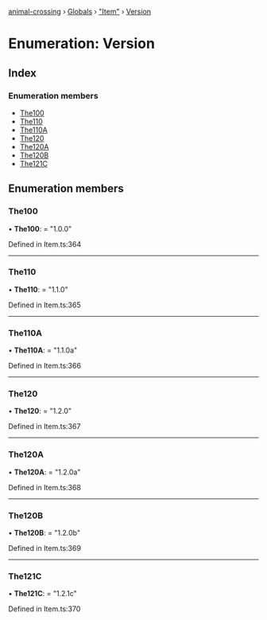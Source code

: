 [animal-crossing](../README.md) › [Globals](../globals.md) › ["Item"](../modules/_item_.md) › [Version](_item_.version.md)

# Enumeration: Version

## Index

### Enumeration members

* [The100](_item_.version.md#the100)
* [The110](_item_.version.md#the110)
* [The110A](_item_.version.md#the110a)
* [The120](_item_.version.md#the120)
* [The120A](_item_.version.md#the120a)
* [The120B](_item_.version.md#the120b)
* [The121C](_item_.version.md#the121c)

## Enumeration members

###  The100

• **The100**: = "1.0.0"

Defined in Item.ts:364

___

###  The110

• **The110**: = "1.1.0"

Defined in Item.ts:365

___

###  The110A

• **The110A**: = "1.1.0a"

Defined in Item.ts:366

___

###  The120

• **The120**: = "1.2.0"

Defined in Item.ts:367

___

###  The120A

• **The120A**: = "1.2.0a"

Defined in Item.ts:368

___

###  The120B

• **The120B**: = "1.2.0b"

Defined in Item.ts:369

___

###  The121C

• **The121C**: = "1.2.1c"

Defined in Item.ts:370

